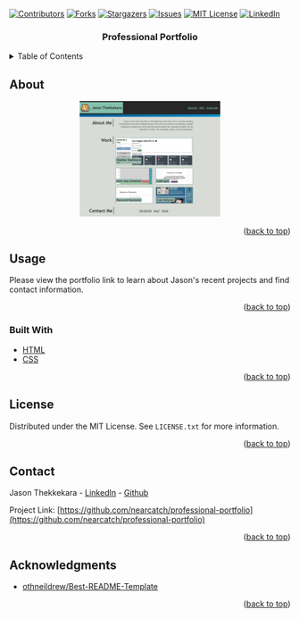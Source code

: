 <div id="top"></div>
<!--
*** Thanks for checking out the Best-README-Template. If you have a suggestion
*** that would make this better, please fork the repo and create a pull request
*** or simply open an issue with the tag "enhancement".
*** Don't forget to give the project a star!
*** Thanks again! Now go create something AMAZING! :D
-->



<!-- PROJECT SHIELDS -->
<!--
*** I'm using markdown "reference style" links for readability.
*** Reference links are enclosed in brackets [ ] instead of parentheses ( ).
*** See the bottom of this document for the declaration of the reference variables
*** for contributors-url, forks-url, etc. This is an optional, concise syntax you may use.
*** https://www.markdownguide.org/basic-syntax/#reference-style-links
-->
[![Contributors][contributors-shield]][contributors-url]
[![Forks][forks-shield]][forks-url]
[![Stargazers][stars-shield]][stars-url]
[![Issues][issues-shield]][issues-url]
[![MIT License][license-shield]][license-url]
[![LinkedIn][linkedin-shield]][linkedin-url]



<div align="center">

<h3 align="center">Professional Portfolio</h3>

</div>



<!-- TABLE OF CONTENTS -->
<details>
  <summary>Table of Contents</summary>
  <ol>
    <li>
      <a href="#about">About</a>
      <ul>
        <li><a href="#built-with">Built With</a></li>
      </ul>
    </li>
    <li><a href="#usage">Usage</a></li>
    <li><a href="#license">License</a></li>
    <li><a href="#contact">Contact</a></li>
    <li><a href="#acknowledgments">Acknowledgments</a></li>
  </ol>
</details>



<!-- ABOUT THE PROJECT -->
## About

<div align="center">
    <a href="https://nearcatch.github.io/professional-portfolio/"><img style="width: 50%;" src="./assets/readme/full-page-screenshot.png" /></a>
</div>

<p align="right">(<a href="#top">back to top</a>)</p>



<!-- USAGE EXAMPLES -->
## Usage

Please view the portfolio link to learn about Jason's recent projects and find contact information.

<p align="right">(<a href="#top">back to top</a>)</p>



### Built With

* [HTML](https://html.spec.whatwg.org/multipage/)
* [CSS](https://www.w3.org/Style/CSS/Overview.en.html)

<p align="right">(<a href="#top">back to top</a>)</p>



<!-- LICENSE -->
## License

Distributed under the MIT License. See `LICENSE.txt` for more information.

<p align="right">(<a href="#top">back to top</a>)</p>



<!-- CONTACT -->
## Contact

Jason Thekkekara - [LinkedIn][linkedin-url] - [Github](https://github.com/nearcatch)

Project Link: [https://github.com/nearcatch/professional-portfolio](https://github.com/nearcatch/professional-portfolio)

<p align="right">(<a href="#top">back to top</a>)</p>



<!-- ACKNOWLEDGMENTS -->
## Acknowledgments

* [othneildrew/Best-README-Template](https://github.com/othneildrew/Best-README-Template)

<p align="right">(<a href="#top">back to top</a>)</p>



<!-- MARKDOWN LINKS & IMAGES -->
<!-- https://www.markdownguide.org/basic-syntax/#reference-style-links -->
[contributors-shield]: https://img.shields.io/github/contributors/nearcatch/professional-portfolio.svg?style=for-the-badge
[contributors-url]: https://github.com/nearcatch/professional-portfolio/graphs/contributors
[forks-shield]: https://img.shields.io/github/forks/nearcatch/professional-portfolio.svg?style=for-the-badge
[forks-url]: https://github.com/nearcatch/professional-portfolio/network/members
[stars-shield]: https://img.shields.io/github/stars/nearcatch/professional-portfolio.svg?style=for-the-badge
[stars-url]: https://github.com/nearcatch/professional-portfolio/stargazers
[issues-shield]: https://img.shields.io/github/issues/nearcatch/professional-portfolio.svg?style=for-the-badge
[issues-url]: https://github.com/nearcatch/professional-portfolio/issues
[license-shield]: https://img.shields.io/github/license/nearcatch/professional-portfolio.svg?style=for-the-badge
[license-url]: https://github.com/nearcatch/professional-portfolio/blob/main/LICENSE.txt
[linkedin-shield]: https://img.shields.io/badge/-LinkedIn-black.svg?style=for-the-badge&logo=linkedin&colorB=555
[linkedin-url]: https://linkedin.com/in/jason-thekkekara
[product-screenshot]: https://raw.githubusercontent.com/nearcatch/professional-portfolio/main/assets/readme/full-page-screenshot.png
